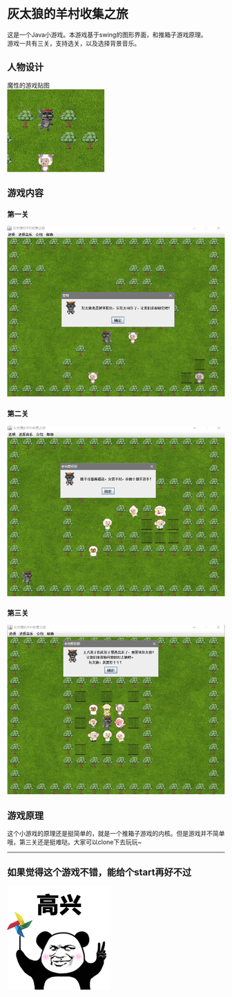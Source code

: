 # 灰太狼的羊村收集之旅
这是一个Java小游戏。本游戏基于swing的图形界面，和推箱子游戏原理。   
游戏一共有三关，支持选关，以及选择背景音乐。 
## 人物设计
魔性的游戏贴图   
![贴图](https://github.com/xupotatoyu/img-md/blob/master/Screan/18691844681343111111365421634.png?raw=true)   

## 游戏内容   
### 第一关
![第一关](https://github.com/xupotatoyu/img-md/blob/master/Screan/b596b15817280e55d460478f8e612fa.png?raw=true)
### 第二关
![第二关](https://github.com/xupotatoyu/img-md/blob/master/Screan/1f99220675f835355b27d919addefdc.png?raw=true)
### 第三关
![第三关](https://github.com/xupotatoyu/img-md/blob/master/Screan/0ccbce8eff3aa4de65852bc777bdd43.png?raw=true)

## 游戏原理
这个小游戏的原理还是挺简单的，就是一个推箱子游戏的内核。但是游戏并不简单哦，第三关还是挺难哒。大家可以clone下去玩玩~
***
## 如果觉得这个游戏不错，能给个start再好不过   
![贴图](https://github.com/xupotatoyu/img-md/blob/master/biaoqingbao/03e92a2c9b26f67f2a77a02d05cd750.jpg?raw=true)